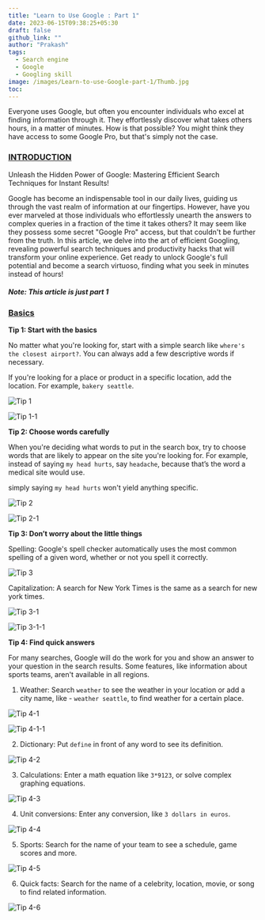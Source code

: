 ```yaml
---
title: "Learn to Use Google : Part 1"
date: 2023-06-15T09:38:25+05:30
draft: false
github_link: ""
author: "Prakash"
tags:
  - Search engine
  - Google
  - Googling skill
image: /images/Learn-to-use-Google-part-1/Thumb.jpg
toc: 
---
```

Everyone uses Google, but often you encounter individuals who excel at finding information through it. They effortlessly discover what takes others hours, in a matter of minutes. How is that possible? You might think they have access to some Google Pro, but that's simply not the case.

<!--more-->

### <u>**INTRODUCTION**</u>

Unleash the Hidden Power of Google: Mastering Efficient Search Techniques for Instant Results!

Google has become an indispensable tool in our daily lives, guiding us through the vast realm of information at our fingertips. However, have you ever marveled at those individuals who effortlessly unearth the answers to complex queries in a fraction of the time it takes others? It may seem like they possess some secret "Google Pro" access, but that couldn't be further from the truth. In this article, we delve into the art of efficient Googling, revealing powerful search techniques and productivity hacks that will transform your online experience. Get ready to unlock Google's full potential and become a search virtuoso, finding what you seek in minutes instead of hours!

##### Note: This article is just part 1

### <u>**Basics**</u>

**Tip 1: Start with the basics**

No matter what you're looking for, start with a simple search like `where's the closest airport?`. You can always add a few descriptive words if necessary.

If you're looking for a place or product in a specific location, add the location. For example, `bakery seattle`.

![Tip 1](/images/Learn-to-use-Google-part-1/media/Tip1.png)

![Tip 1-1](/images/Learn-to-use-Google-part-1/media/Tip1-1.png)

**Tip 2: Choose words carefully**

When you're deciding what words to put in the search box, try to choose words that are likely to appear on the site you're looking for. For example, instead of saying `my head hurts`, say `headache`, because that’s the word a medical site would use.

simply saying `my head hurts` won't yield anything specific.

![Tip 2](/images/Learn-to-use-Google-part-1/media/Tip2.png)

![Tip 2-1](/images/Learn-to-use-Google-part-1/media/Tip2-1.png)

**Tip 3: Don’t worry about the little things**

Spelling: Google's spell checker automatically uses the most common spelling of a given word, whether or not you spell it correctly. 

![Tip 3](/images/Learn-to-use-Google-part-1/media/Tip3.png)
    
Capitalization: A search for New York Times is the same as a search for new york times.

![Tip 3-1](/images/Learn-to-use-Google-part-1/media/Tip3-1.png)

![Tip 3-1-1](/images/Learn-to-use-Google-part-1/media/Tip3-1-1.png)

**Tip 4: Find quick answers**

For many searches, Google will do the work for you and show an answer to your question in the search results. Some features, like information about sports teams, aren't available in all regions. 

1. Weather: Search `weather` to see the weather in your location or add a city name, like - `weather seattle`, to find weather for a certain place.

![Tip 4-1](/images/Learn-to-use-Google-part-1/media/Tip4-1.png)

![Tip 4-1-1](/images/Learn-to-use-Google-part-1/media/Tip4-1-1.png)


2. Dictionary: Put `define` in front of any word to see its definition. 

![Tip 4-2](/images/Learn-to-use-Google-part-1/media/Tip4-2.png)

3. Calculations: Enter a math equation like `3*9123`, or solve complex graphing equations.

![Tip 4-3](/images/Learn-to-use-Google-part-1/media/Tip4-3.png)

4. Unit conversions: Enter any conversion, like `3 dollars in euros`.

![Tip 4-4](/images/Learn-to-use-Google-part-1/media/Tip4-4.png)

5. Sports: Search for the name of your team to see a schedule, game scores and more. 

![Tip 4-5](/images/Learn-to-use-Google-part-1/media/Tip4-5.png)

6. Quick facts: Search for the name of a celebrity, location, movie, or song to find related information. 

![Tip 4-6](/images/Learn-to-use-Google-part-1/media/Tip4-6.png)






